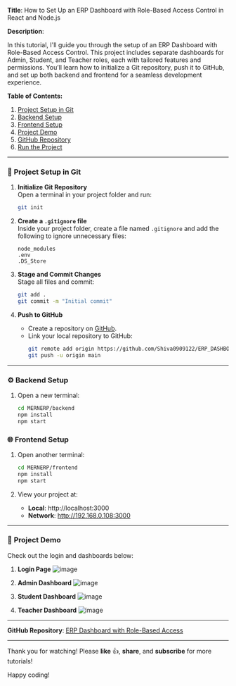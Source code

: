 **Title**: How to Set Up an ERP Dashboard with Role-Based Access Control in React and Node.js

**Description**:

In this tutorial, I'll guide you through the setup of an ERP Dashboard with Role-Based Access Control. This project includes separate dashboards for Admin, Student, and Teacher roles, each with tailored features and permissions. You’ll learn how to initialize a Git repository, push it to GitHub, and set up both backend and frontend for a seamless development experience.

**Table of Contents:**
1. [Project Setup in Git](#project-setup-in-git)
2. [Backend Setup](#backend-setup)
3. [Frontend Setup](#frontend-setup)
4. [Project Demo](#project-demo)
5. [GitHub Repository](#github-repository)
6. [Run the Project](#run-the-project)

---

### 📂 **Project Setup in Git**
1. **Initialize Git Repository**  
   Open a terminal in your project folder and run:
   ```bash
   git init
   ```

2. **Create a `.gitignore` file**  
   Inside your project folder, create a file named `.gitignore` and add the following to ignore unnecessary files:
   ```plaintext
   node_modules
   .env
   .DS_Store
   ```

3. **Stage and Commit Changes**  
   Stage all files and commit:
   ```bash
   git add .
   git commit -m "Initial commit"
   ```

4. **Push to GitHub**  
   - Create a repository on [GitHub](https://github.com).
   - Link your local repository to GitHub:
     ```bash
     git remote add origin https://github.com/Shiva0909122/ERP_DASHBOARD.git
     git push -u origin main
     ```

---

### ⚙️ **Backend Setup**

1. Open a new terminal:
   ```bash
   cd MERNERP/backend
   npm install
   npm start
   ```

### 🌐 **Frontend Setup**

1. Open another terminal:
   ```bash
   cd MERNERP/frontend
   npm install
   npm start
   ```

2. View your project at:
   - **Local**: http://localhost:3000
   - **Network**: http://192.168.0.108:3000

---

### 🔑 **Project Demo**
Check out the login and dashboards below:

1. **Login Page**
   ![image](https://github.com/user-attachments/assets/8634af10-9de2-4a87-8988-52defbf5186f)

2. **Admin Dashboard**
   ![image](https://github.com/user-attachments/assets/478aaabb-b350-4442-9fa6-69864cc8b641)

3. **Student Dashboard**
   ![image](https://github.com/user-attachments/assets/092bd21b-37b4-4d45-bcea-2a75e2e33ac1)

4. **Teacher Dashboard**
   ![image](https://github.com/user-attachments/assets/5648de10-ab96-4161-858a-d5271ef493cb)

---

**GitHub Repository**: [ERP Dashboard with Role-Based Access](https://github.com/Shiva0909122/ERP_DASHBOARD)

---

Thank you for watching! Please **like** 👍, **share**, and **subscribe** for more tutorials! 

Happy coding!

